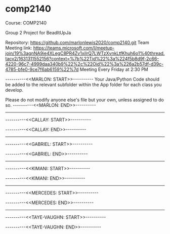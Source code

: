 # comp2140
Course: COMP2140

Group 2 Project for BeadItUpJa

Repository:           https://github.com/marlonlewis2020/comp2140.git
Team Meeting link:    https://teams.microsoft.com/l/meetup-join/19%3agnNA9ie4XLegC8PR4Zv1xiIrQ7LWTzXvnkLtfKhuh6o1%40thread.tacv2/1631311552156?context=%7b%22Tid%22%3a%224f5b8d9f-2c66-4220-96c7-4999daa340b9%22%2c%22Oid%22%3a%226a2b57df-d39c-4785-bfe0-9ce7f6ab6159%22%7d
Meeting Every Friday at 2:30 PM

----------<<MARLON: START>>----------
Your Java/Python Code should be added to the relevant subfolder within the App folder
for each class you develop. 

Please do not modify anyone else's file but your own, unless assigned to do so.
----------<<MARLON: END>>----------

***************************************
----------<<CALLAY: START>>----------

----------<<CALLAY: END>>----------

***************************************
----------<<GABRIEL: START>>----------

----------<<GABRIEL: END>>----------

***************************************
----------<<KIMANI: START>>----------

----------<<KIMANI: END>>----------

***************************************
----------<<MERCEDES: START>>----------

----------<<MERCEDES: END>>----------

***************************************
----------<<TAYE-VAUGHN: START>>----------

----------<<TAYE-VAUGHN: END>>----------